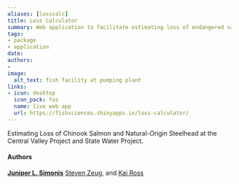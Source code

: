 ```yaml
---
aliases: [losscalc]
title: Loss Calculator
summary: Web application to facilitate estimating loss of endangered salmon in the California Delta
tags:
- package
- application
date: 
authors: 
-
image:
  alt_text: fish facility at pumping plant
links:
- icon: desktop
  icon_pack: fas
  name: live web app
  url: https://fishsciences.shinyapps.io/loss-calculator/
---
```


Estimating Loss of Chinook Salmon and Natural-Origin Steelhead at the Central Valley Project and State Water Project.

#### Authors

[**Juniper L. Simonis**](https://orcid.org/0000-0001-9798-0460)
[Steven Zeug](http://orcid.org/0000-0003-4330-1236), and
[Kai Ross](http://orcid.org/0000-0001-6736-275X)
